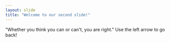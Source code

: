 ```yaml
---
layout: slide
title: "Welcome to our second slide!"
---
```

"Whether you think you can or can't, you are right."
Use the left arrow to go back!
